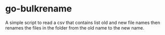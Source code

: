 # go-bulkrename
A simple script to read a csv that contains list old and new file names then renames the files in the folder from the old name to the new name.
